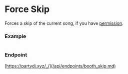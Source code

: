 # Force Skip

Forces a skip of the current song, if you have [permission](/api/roles.md).

### Example

```js

```

### Endpoint

[https://partydj.xyz/_/](/api/endpoints/booth_skip.md)